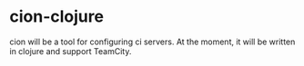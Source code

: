 cion-clojure
============

cion will be a tool for configuring ci servers.
At the moment, it will be written in clojure and support TeamCity.